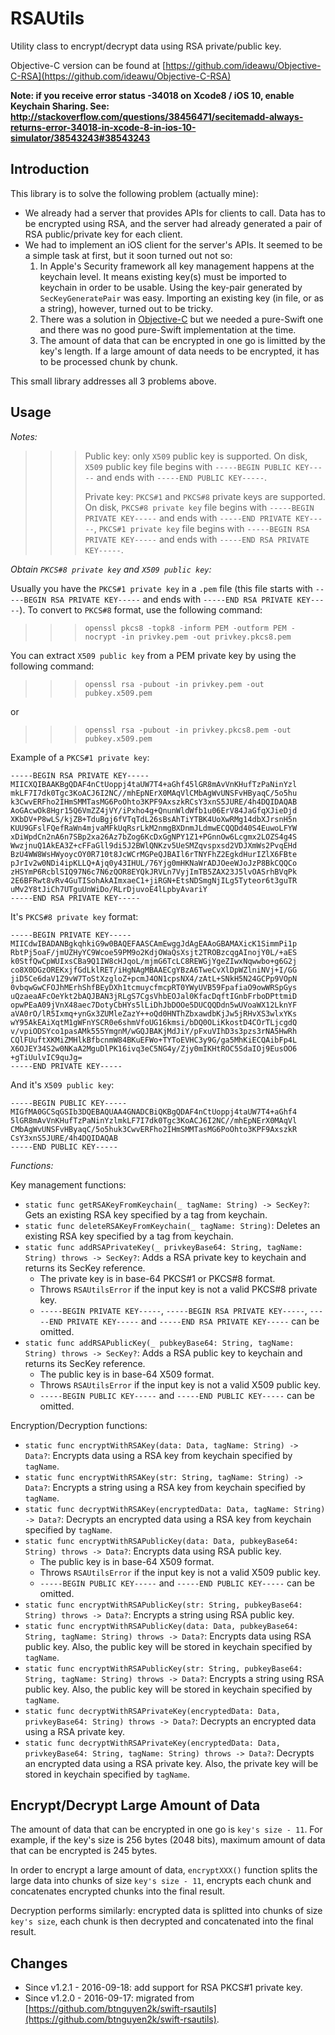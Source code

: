 RSAUtils
========

Utility class to encrypt/decrypt data using RSA private/public key.

Objective-C version can be found at [https://github.com/ideawu/Objective-C-RSA](https://github.com/ideawu/Objective-C-RSA)

**Note: if you receive error status -34018 on Xcode8 / iOS 10, enable Keychain Sharing. See: http://stackoverflow.com/questions/38456471/secitemadd-always-returns-error-34018-in-xcode-8-in-ios-10-simulator/38543243#38543243**


Introduction
------------

This library is to solve the following problem (actually mine):

- We already had a server that provides APIs for clients to call. Data has to be encrypted using RSA, and the server had already generated a pair of RSA public/private key for each client.
- We had to implement an iOS client for the server's APIs. It seemed to be a simple task at first, but it soon turned out not so:
  1. In Apple's Security framework all key management happens at the keychain level. It means existing key(s) must be imported to keychain in order to be usable. Using the key-pair generated by `SecKeyGeneratePair` was easy. Importing an existing key (in file, or as a string), however, turned out to be tricky.
  2. There was a solution in [Objective-C](https://github.com/ideawu/Objective-C-RSA) but we needed a pure-Swift one and there was no good pure-Swift implementation at the time.
  3. The amount of data that can be encrypted in one go is limitted by the key's length. If a large amount of data needs to be encrypted, it has to be processed chunk by chunk.

This small library addresses all 3 problems above.


Usage
-----

*Notes:*

>>>Public key: only `X509` public key is supported. On disk, `X509` public key file begins with `-----BEGIN PUBLIC KEY-----` and ends with `-----END PUBLIC KEY-----`.
>>>
>>>Private key: `PKCS#1` and `PKCS#8` private keys are supported. On disk, `PKCS#8 private key` file begins with `-----BEGIN PRIVATE KEY-----` and ends with `-----END PRIVATE KEY-----`, `PKCS#1 private key` file begins with `-----BEGIN RSA PRIVATE KEY-----` and ends with `-----END RSA PRIVATE KEY-----`.

*Obtain `PKCS#8 private key` and `X509 public key`:*

Usually you have the `PKCS#1 private key` in a `.pem` file (this file starts with `-----BEGIN RSA PRIVATE KEY-----` and ends with `-----END RSA PRIVATE KEY-----`). To convert to `PKCS#8` format, use the following command:

>>> `openssl pkcs8 -topk8 -inform PEM -outform PEM -nocrypt -in privkey.pem -out privkey.pkcs8.pem`

You can extract `X509 public key` from a PEM private key by using the following command:

>>> `openssl rsa -pubout -in privkey.pem -out pubkey.x509.pem`

or

>>> `openssl rsa -pubout -in privkey.pkcs8.pem -out pubkey.x509.pem`

Example of a `PKCS#1 private key`:

```
-----BEGIN RSA PRIVATE KEY-----
MIICXQIBAAKBgQDAF4nCtUoppj4taUW7T4+aGhf45lGR8mAvVnKHufTzPaNinYzl
mkLF7I7dk0Tgc3KoACJ6I2NC//mhEpNErX0MAqVlCMbAgWvUNSFvHByaqC/5o5hu
k3CwvERFho2IHmSMMTasMG6PoOhto3KPF9AxszkRCsY3xnS5JURE/4h4DQIDAQAB
AoGAcwOk8Hgr15Q6VmZZ4jVY/iPxho4g+QnunWldWfb1u06ErV84JaGfqXJieDjd
XKbDV+P8wLS/kjZB+TduBgj6fVTqTdL26sBsAhTiYTBK4UoXwRMg14dbXJrsnH5n
KUU9GFslFQefRaWn4mjvaMFkUqRsrLkM2nmgBXDnmJLdmwECQQDd40S4EuwoLFYW
xDiWpdCn2nA6n7SBp2xa26Az7bZog6KcDxGgNPY1Z1+PGnnOw6Lcgmx2LOZS4g4S
WwzjnuQ1AkEA3Z+cFFaGll9di5J2BWlQNKzv5UeSMZqvspxsd2VDJXmWs2PvqEHd
BzU4WW8WsHWyoycOY0R710t8JcWCrMGPeQJBAIl6rTNYFhZ2EgkdHurIZlX6FBte
pJrIv2w0NDi4ipKLLQ+Ajq0y43IHUL/76Yjg0mHKNaWrADJOeeWJoJzP8BkCQQCo
zHSYmP6RcblSIQ97N6c7N6zQOR8EYQkJRVLn7VyjImTB5ZAX23J5lvOASrhBVqPk
2E6BFRwt8vRv4GuTISohAkAImxaeC1+jiRGN+EtsNDSmgNjILg5Tyteor6t3guTR
uMv2Y8tJiCh7UTguUnWiDo/RLrDjuvoE4lLpbyAvariY
-----END RSA PRIVATE KEY-----
```

It's `PKCS#8 private key` format:

```
-----BEGIN PRIVATE KEY-----
MIICdwIBADANBgkqhkiG9w0BAQEFAASCAmEwggJdAgEAAoGBAMAXicK1SimmPi1p
RbtPj5oaF/jmUZHyYC9Wcoe59PM9o2KdjOWaQsXsjt2TROBzcqgAInojY0L/+aES
k0StfQwCpWUIxsCBa9Q1IW8cHJqoL/mjmG6TcLC8REWGjYgeZIwxNqwwbo+g6G2j
co8X0DGzOREKxjfGdLklRET/iHgNAgMBAAECgYBzA6TweCvXlDpWZlniNVj+I/GG
jiD5Ce6daV1Z9vW7ToStXzgloZ+pcmJ4ON1cpsNX4/zAtL+SNkH5N24GCPp9VOpN
0vbqwGwCFOJhMErhShfBEyDXh1tcmuycfmcpRT0YWyUVB59FpafiaO9owWRSpGys
uQzaeaAFcOeYkt2bAQJBAN3jRLgS7CgsVhbEOJal0KfacDqftIGnbFrboDPttmiD
opwPEaA09jVnX48aec7DotyCbHYs5lLiDhJbDOOe5DUCQQDdn5wUVoaWX12LknYF
aVA0rO/lR5Ixmq+ynGx3ZUMleZazY++oQd0HNThZbxawdbKjJw5jRHvXS3wlxYKs
wY95AkEAiXqtM1gWFnYSCR0e6shmVfoUG16kmsi/bDQ0OLiKkostD4COrTLjcgdQ
v/vpiODSYco1pasAMk555YmgnM/wGQJBAKjMdJiY/pFxuVIhD3s3pzs3rNA5HwRh
CQlFUuftXKMiZMHlkBfbcnmW84BKuEFWo+TYToEVHC3y9G/ga5MhKiECQAibFp4L
X6OJEY34S2w0NKaA2MguDlPK16ivq3eC5NG4y/Zjy0mIKHtROC5SdaIOj9EusOO6
+gTiUulvIC9quJg=
-----END PRIVATE KEY-----
```

And it's `X509 public key`:

```
-----BEGIN PUBLIC KEY-----
MIGfMA0GCSqGSIb3DQEBAQUAA4GNADCBiQKBgQDAF4nCtUoppj4taUW7T4+aGhf4
5lGR8mAvVnKHufTzPaNinYzlmkLF7I7dk0Tgc3KoACJ6I2NC//mhEpNErX0MAqVl
CMbAgWvUNSFvHByaqC/5o5huk3CwvERFho2IHmSMMTasMG6PoOhto3KPF9AxszkR
CsY3xnS5JURE/4h4DQIDAQAB
-----END PUBLIC KEY-----
```

*Functions:*

Key management functions:

- `static func getRSAKeyFromKeychain(_ tagName: String) -> SecKey?`: Gets an existing RSA key specified by a tag from keychain.
- `static func deleteRSAKeyFromKeychain(_ tagName: String)`: Deletes an existing RSA key specified by a tag from keychain.
- `static func addRSAPrivateKey(_ privkeyBase64: String, tagName: String) throws -> SecKey?`: Adds a RSA private key to keychain and returns its SecKey reference.
  - The private key is in base-64 PKCS#1 or PKCS#8 format.
  - Throws `RSAUtilsError` if the input key is not a valid PKCS#8 private key.
  - `-----BEGIN PRIVATE KEY-----`, `-----BEGIN RSA PRIVATE KEY-----`, `-----END PRIVATE KEY-----` and `-----END RSA PRIVATE KEY-----` can be omitted.
- `static func addRSAPublicKey(_ pubkeyBase64: String, tagName: String) throws -> SecKey?`: Adds a RSA public key to keychain and returns its SecKey reference.
  - The public key is in base-64 X509 format.
  - Throws `RSAUtilsError` if the input key is not a valid X509 public key.
  - `-----BEGIN PUBLIC KEY-----` and `-----END PUBLIC KEY-----` can be omitted.

Encryption/Decryption functions:

- `static func encryptWithRSAKey(data: Data, tagName: String) -> Data?`: Encrypts data using a RSA key from keychain specified by `tagName`.
- `static func encryptWithRSAKey(str: String, tagName: String) -> Data?`: Encrypts a string using a RSA key from keychain specified by `tagName`.
- `static func decryptWithRSAKey(encryptedData: Data, tagName: String) -> Data?`: Decrypts an encrypted data using a RSA key from keychain specified by `tagName`.
- `static func encryptWithRSAPublicKey(data: Data, pubkeyBase64: String) throws -> Data?`: Encrypts data using RSA public key.
  - The public key is in base-64 X509 format.
  - Throws `RSAUtilsError` if the input key is not a valid X509 public key.
  - `-----BEGIN PUBLIC KEY-----` and `-----END PUBLIC KEY-----` can be omitted.
- `static func encryptWithRSAPublicKey(str: String, pubkeyBase64: String) throws -> Data?`: Encrypts a string using RSA public key.
- `static func encryptWithRSAPublicKey(data: Data, pubkeyBase64: String, tagName: String) throws -> Data?`: Encrypts data using RSA public key. Also, the public key will be stored in keychain specified by `tagName`.
- `static func encryptWithRSAPublicKey(str: String, pubkeyBase64: String, tagName: String) throws -> Data?`: Encrypts a string using RSA public key. Also, the public key will be stored in keychain specified by `tagName`.
- `static func decryptWithRSAPrivateKey(encryptedData: Data, privkeyBase64: String) throws -> Data?`: Decrypts an encrypted data using a RSA private key.
- `static func decryptWithRSAPrivateKey(encryptedData: Data, privkeyBase64: String, tagName: String) throws -> Data?`: Decrypts an encrypted data using a RSA private key. Also, the private key will be stored in keychain specified by `tagName`.


Encrypt/Decrypt Large Amount of Data
------------------------------------

The amount of data that can be encrypted in one go is `key's size - 11`. For example, if the key's size is 256 bytes (2048 bits), maximum amount of data that can be encrypted is 245 bytes.

In order to encrypt a large amount of data, `encryptXXX()` function splits the large data into chunks of size `key's size - 11`, encrypts each chunk and concatenates encrypted chunks into the final result. 

Decryption performs similarly: encrypted data is splitted into chunks of size `key's size`, each chunk is then decrypted and  concatenated into the final result.


Changes
-------

- Since v1.2.1 - 2016-09-18: add support for RSA PKCS#1 private key.
- Since v1.2.0 - 2016-09-17: migrated from [https://github.com/btnguyen2k/swift-rsautils](https://github.com/btnguyen2k/swift-rsautils).
